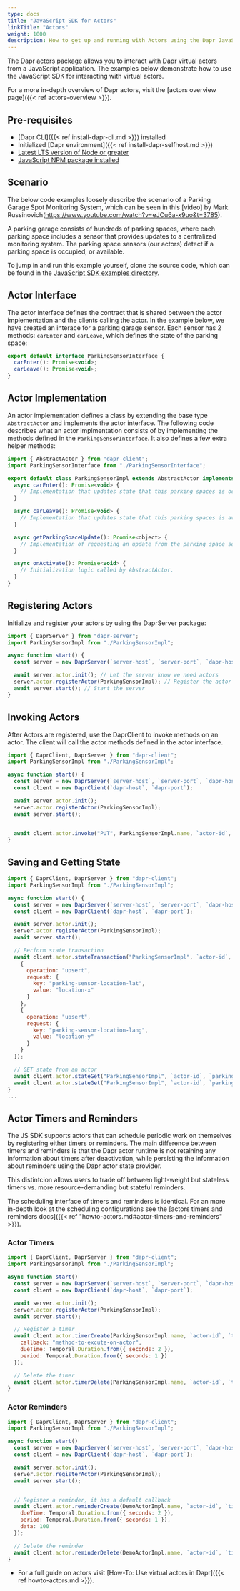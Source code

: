 ```yaml
---
type: docs
title: "JavaScript SDK for Actors"
linkTitle: "Actors"
weight: 1000
description: How to get up and running with Actors using the Dapr JavaScript SDK
---
```


The Dapr actors package allows you to interact with Dapr virtual actors from a JavaScript application. The examples below demonstrate how to use the JavaScript SDK for interacting with virtual actors.

For a more in-depth overview of Dapr actors, visit the [actors overview page]({{< ref actors-overview >}}).

## Pre-requisites
- [Dapr CLI]({{< ref install-dapr-cli.md >}}) installed
- Initialized [Dapr environment]({{< ref install-dapr-selfhost.md >}})
- [Latest LTS version of Node or greater](https://nodejs.org/en/)
- [JavaScript NPM package installed](https://www.npmjs.com/package/dapr-client)

## Scenario
The below code examples loosely describe the scenario of a Parking Garage Spot Monitoring System, which can be seen in this [video] by Mark Russinovich(https://www.youtube.com/watch?v=eJCu6a-x9uo&t=3785). 

A parking garage consists of hundreds of parking spaces, where each parking space includes a sensor that provides updates to a centralized monitoring system. The parking space sensors (our actors) detect if a parking space is occupied, or available.

To jump in and run this example yourself, clone the source code, which can be found in the [JavaScript SDK examples directory](https://github.com/dapr/js-sdk/tree/master/examples/http/actor-parking-sensor).

## Actor Interface 
The actor interface defines the contract that is shared between the actor implementation and the clients calling the actor. In the example below, we have created an interace for a parking garage sensor. Each sensor has 2 methods: `carEnter` and `carLeave`, which defines the state of the parking space:

```javascript
export default interface ParkingSensorInterface {
  carEnter(): Promise<void>;
  carLeave(): Promise<void>;
}
```

## Actor Implementation
An actor implementation defines a class by extending the base type `AbstractActor` and implements the actor interface. The following code describes what an actor implmentation consists of by implementing the methods defined in the `ParkingSensorInterface`. It also defines a few extra helper methods:

```javascript
import { AbstractActor } from "dapr-client";
import ParkingSensorInterface from "./ParkingSensorInterface";

export default class ParkingSensorImpl extends AbstractActor implements ParkingSensorInterface {
  async carEnter(): Promise<void> {
    // Implementation that updates state that this parking spaces is occupied.
  }

  async carLeave(): Promise<void> {
    // Implementation that updates state that this parking spaces is available.
  }

  async getParkingSpaceUpdate(): Promise<object> {
    // Implementation of requesting an update from the parking space sensor.
  }

  async onActivate(): Promise<void> {
    // Initialization logic called by AbstractActor.
  }
}
```

## Registering Actors
Initialize and register your actors by using the DaprServer package:

```javascript
import { DaprServer } from "dapr-server";
import ParkingSensorImpl from "./ParkingSensorImpl";

async function start() {
  const server = new DaprServer(`server-host`, `server-port`, `dapr-host`, `dapr-port`);

  await server.actor.init(); // Let the server know we need actors
  server.actor.registerActor(ParkingSensorImpl); // Register the actor
  await server.start(); // Start the server
}
```                                              

## Invoking Actors
After Actors are registered, use the DaprClient to invoke methods on an actor. The client will call the actor methods defined in the actor interface.

```javascript
import { DaprClient, DaprServer } from "dapr-client";
import ParkingSensorImpl from "./ParkingSensorImpl";

async function start() {
  const server = new DaprServer(`server-host`, `server-port`, `dapr-host`, `dapr-port`);
  const client = new DaprClient(`dapr-host`, `dapr-port`);

  await server.actor.init(); 
  server.actor.registerActor(ParkingSensorImpl); 
  await server.start();


  await client.actor.invoke("PUT", ParkingSensorImpl.name, `actor-id`, "carEnter"); // Invoke the ParkingSensor Actor by calling the carEnter function
}
```

## Saving and Getting State 

```javascript
import { DaprClient, DaprServer } from "dapr-client";
import ParkingSensorImpl from "./ParkingSensorImpl";

async function start() {
  const server = new DaprServer(`server-host`, `server-port`, `dapr-host`, `dapr-port`);
  const client = new DaprClient(`dapr-host`, `dapr-port`);

  await server.actor.init(); 
  server.actor.registerActor(ParkingSensorImpl); 
  await server.start();

  // Perform state transaction
  await client.actor.stateTransaction("ParkingSensorImpl", `actor-id`, [
    {
      operation: "upsert",
      request: {
        key: "parking-sensor-location-lat",
        value: "location-x"
      }
    },
    {
      operation: "upsert",
      request: {
        key: "parking-sensor-location-lang",
        value: "location-y"
      }
    }
  ]);

  // GET state from an actor
  await client.actor.stateGet("ParkingSensorImpl", `actor-id`, `parking-sensor-location-lat`)
  await client.actor.stateGet("ParkingSensorImpl", `actor-id`, `parking-sensor-location-lang`)
}
...
```

## Actor Timers and Reminders
The JS SDK supports actors that can schedule periodic work on themselves by registering either timers or reminders. The main difference between timers and reminders is that the Dapr actor runtime is not retaining any information about timers after deactivation, while persisting the information about reminders using the Dapr actor state provider.

This distintcion allows users to trade off between light-weight but stateless timers vs. more resource-demanding but stateful reminders.

The scheduling interface of timers and reminders is identical. For an more in-depth look at the scheduling configurations see the [actors timers and reminders docs]({{< ref "howto-actors.md#actor-timers-and-reminders" >}}).

### Actor Timers
```javascript
import { DaprClient, DaprServer } from "dapr-client";
import ParkingSensorImpl from "./ParkingSensorImpl";

async function start() 
  const server = new DaprServer(`server-host`, `server-port`, `dapr-host`, `dapr-port`);
  const client = new DaprClient(`dapr-host`, `dapr-port`);

  await server.actor.init(); 
  server.actor.registerActor(ParkingSensorImpl); 
  await server.start();

  // Register a timer
  await client.actor.timerCreate(ParkingSensorImpl.name, `actor-id`, `timer-id`, {
    callback: "method-to-excute-on-actor",
    dueTime: Temporal.Duration.from({ seconds: 2 }),
    period: Temporal.Duration.from({ seconds: 1 })
  });

  // Delete the timer
  await client.actor.timerDelete(ParkingSensorImpl.name, `actor-id`, `timer-id`);
}
```

### Actor Reminders
```javascript
import { DaprClient, DaprServer } from "dapr-client";
import ParkingSensorImpl from "./ParkingSensorImpl";

async function start() 
  const server = new DaprServer(`server-host`, `server-port`, `dapr-host`, `dapr-port`);
  const client = new DaprClient(`dapr-host`, `dapr-port`);

  await server.actor.init(); 
  server.actor.registerActor(ParkingSensorImpl); 
  await server.start();


  // Register a reminder, it has a default callback
  await client.actor.reminderCreate(DemoActorImpl.name, `actor-id`, `timer-id`, {
    dueTime: Temporal.Duration.from({ seconds: 2 }),
    period: Temporal.Duration.from({ seconds: 1 }),
    data: 100
  });

  // Delete the reminder
  await client.actor.reminderDelete(DemoActorImpl.name, `actor-id`, `timer-id`);
}
```

- For a full guide on actors visit [How-To: Use virtual actors in Dapr]({{< ref howto-actors.md >}}).